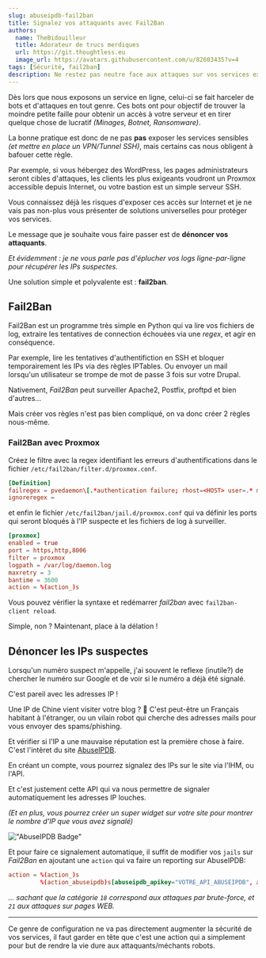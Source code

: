 ```yaml
---
slug: abuseipdb-fail2ban
title: Signalez vos attaquants avec Fail2Ban
authors:
  name: TheBidouilleur
  title: Adorateur de trucs merdiques
  url: https://git.thoughtless.eu
  image_url: https://avatars.githubusercontent.com/u/82603435?v=4
tags: [Sécurité, fail2ban]
description: Ne restez pas neutre face aux attaques sur vos services exposés. Signalez chacune des IPs suspectes à partir de Fail2Ban et rendez le web un peu plus sûr chaque jour.
---
```


Dès lors que nous exposons un service en ligne, celui-ci se fait harceler de bots et d'attaques en tout genre. 
Ces bots ont pour objectif de trouver la moindre petite faille pour obtenir un accès à votre serveur et en tirer quelque chose de lucratif *(Minages, Botnet, Ransomware)*. 

La bonne pratique est donc de ne pas **pas** exposer les services sensibles *(et mettre en place un VPN/Tunnel SSH)*, mais certains cas nous obligent à bafouer cette règle.

Par exemple, si vous hébergez des WordPress, les pages administrateurs seront cibles d'attaques, les clients les plus exigeants voudront un Proxmox accessible depuis Internet, ou votre bastion est un simple serveur SSH.

Vous connaissez déjà les risques d'exposer ces accès sur Internet et je ne vais pas non-plus vous présenter de solutions universelles pour protéger vos services. 

Le message que je souhaite vous faire passer est de **dénoncer vos attaquants**.

*Et évidemment : je ne vous parle pas d'éplucher vos logs ligne-par-ligne pour récupérer les IPs suspectes.*

Une solution simple et polyvalente est : **fail2ban**.

## Fail2Ban 

Fail2Ban est un programme très simple en Python qui va lire vos fichiers de log, extraire les tentatives de connection échouées via une *regex*, et agir en conséquence.

Par exemple, lire les tentatives d'authentifiction en SSH et bloquer temporairement les IPs via des règles IPTables. Ou envoyer un mail lorsqu'un utilisateur se trompe de mot de passe 3 fois sur votre Drupal.

Nativement, *Fail2Ban* peut surveiller Apache2, Postfix, proftpd et bien d'autres... 

Mais créer vos règles n'est pas bien compliqué, on va donc créer 2 règles nous-même. 

### Fail2Ban avec Proxmox

Créez le filtre avec la regex identifiant les erreurs d'authentifications dans le fichier `/etc/fail2ban/filter.d/proxmox.conf`.
```conf
[Definition]
failregex = pvedaemon\[.*authentication failure; rhost=<HOST> user=.* msg=.*
ignoreregex =
```

et enfin le fichier `/etc/fail2ban/jail.d/proxmox.conf` qui va définir les ports qui seront bloqués à l'IP suspecte et les fichiers de log à surveiller.
```conf
[proxmox]
enabled = true
port = https,http,8006
filter = proxmox
logpath = /var/log/daemon.log
maxretry = 3
bantime = 3600
action = %(action_)s
```

Vous pouvez vérifier la syntaxe et redémarrer *fail2ban* avec `fail2ban-client reload`.

Simple, non ? Maintenant, place à la délation ! 

## Dénoncer les IPs suspectes

Lorsqu'un numéro suspect m'appelle, j'ai souvent le reflexe (inutile?) de chercher le numéro sur Google et de voir si le numéro a déjà été signalé.

C'est pareil avec les adresses IP ! 

Une IP de Chine vient visiter votre blog ? 👀 C'est peut-être un Français habitant à l'étranger, ou un vilain robot qui cherche des adresses mails pour vous envoyer des spams/phishing.

Et vérifier si l'IP a une mauvaise réputation est la première chose à faire. C'est l'intêret du site [AbuseIPDB](https://www.abuseipdb.com).

En créant un compte, vous pourrez signalez des IPs sur le site via l'IHM, ou l'API.

Et c'est justement cette API qui va nous permettre de signaler automatiquement les adresses IP louches.

*(Et en plus, vous pourrez créer un super widget sur votre site pour montrer le nombre d'IP que vous avez signalé)*

!["AbuseIPDB Badge"](https://www.abuseipdb.com/contributor/106797.svg)


Et pour faire ce signalement automatique, il suffit de modifier vos `jails` sur *Fail2Ban* en ajoutant une `action` qui va faire un reporting sur AbuseIPDB: 
```conf
action = %(action_)s
         %(action_abuseipdb)s[abuseipdb_apikey="VOTRE_API_ABUSEIPDB", abuseipdb_category="18,21"]
```

*... sachant que la catégorie `18` correspond aux attaques par brute-force, et `21` aux attaques sur pages WEB.* 

---

Ce genre de configuration ne va pas directement augmenter la sécurité de vos services, il faut garder en tête que c'est une action qui a simplement pour but de rendre la vie dure aux attaquants/méchants robots.